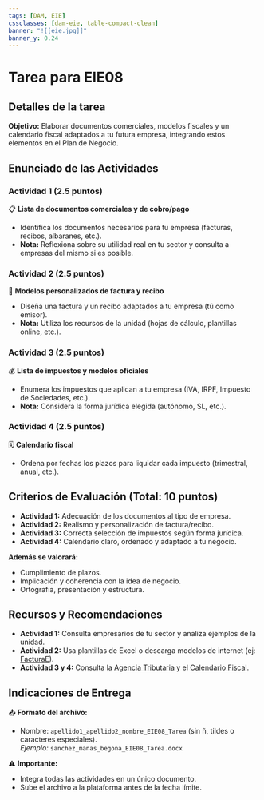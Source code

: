 ```yaml
---
tags: [DAM, EIE]
cssclasses: [dam-eie, table-compact-clean]
banner: "![[eie.jpg]]"
banner_y: 0.24
---
```

# Tarea para EIE08

## Detalles de la tarea
**Objetivo:** Elaborar documentos comerciales, modelos fiscales y un calendario fiscal adaptados a tu futura empresa, integrando estos elementos en el Plan de Negocio.  

## Enunciado de las Actividades  

### Actividad 1 (2.5 puntos)  

📋 **Lista de documentos comerciales y de cobro/pago**  

- Identifica los documentos necesarios para tu empresa (facturas, recibos, albaranes, etc.).  
- **Nota:** Reflexiona sobre su utilidad real en tu sector y consulta a empresas del mismo si es posible.  

### Actividad 2 (2.5 puntos)  

🧾 **Modelos personalizados de factura y recibo**  

- Diseña una factura y un recibo adaptados a tu empresa (tú como emisor).  
- **Nota:** Utiliza los recursos de la unidad (hojas de cálculo, plantillas online, etc.).  

### Actividad 3 (2.5 puntos)  

💰 **Lista de impuestos y modelos oficiales**  

- Enumera los impuestos que aplican a tu empresa (IVA, IRPF, Impuesto de Sociedades, etc.).  
- **Nota:** Considera la forma jurídica elegida (autónomo, SL, etc.).  

### Actividad 4 (2.5 puntos)

🗓 **Calendario fiscal**  

- Ordena por fechas los plazos para liquidar cada impuesto (trimestral, anual, etc.).  

## Criterios de Evaluación (Total: 10 puntos)  
- **Actividad 1:** Adecuación de los documentos al tipo de empresa.  
- **Actividad 2:** Realismo y personalización de factura/recibo.  
- **Actividad 3:** Correcta selección de impuestos según forma jurídica.  
- **Actividad 4:** Calendario claro, ordenado y adaptado a tu negocio.  

**Además se valorará:**  
- Cumplimiento de plazos.  
- Implicación y coherencia con la idea de negocio.  
- Ortografía, presentación y estructura.  

## Recursos y Recomendaciones  
- **Actividad 1:** Consulta empresarios de tu sector y analiza ejemplos de la unidad.  
- **Actividad 2:** Usa plantillas de Excel o descarga modelos de internet (ej: [FacturaE](https://www.facturae.gob.es/)).  
- **Actividad 3 y 4:** Consulta la [Agencia Tributaria](https://www.agenciatributaria.es/) y el [Calendario Fiscal](https://www.agenciatributaria.es/static_files/AEAT/Contenidos_Comunes/La_Agencia_Tributaria/Calendario/Calendario_Fiscal_2023.pdf).  

## Indicaciones de Entrega  

📤 **Formato del archivo:**  

- Nombre: `apellido1_apellido2_nombre_EIE08_Tarea` (sin ñ, tildes o caracteres especiales).  
  *Ejemplo:* `sanchez_manas_begona_EIE08_Tarea.docx`  

⚠ **Importante:**  

- Integra todas las actividades en un único documento.  
- Sube el archivo a la plataforma antes de la fecha límite. 
